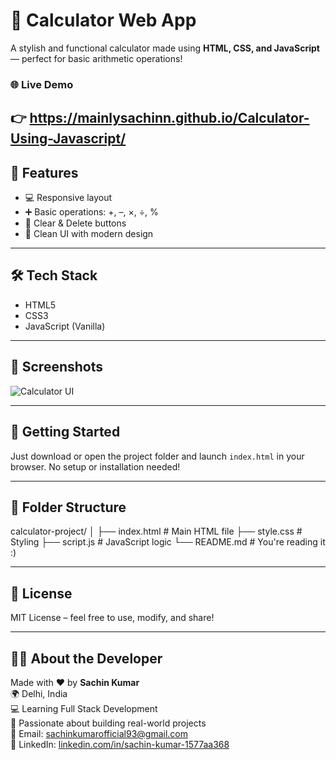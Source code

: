 # 🔢 Calculator Web App

A stylish and functional calculator made using **HTML, CSS, and JavaScript** — perfect for basic arithmetic operations!

### 🌐 Live Demo
👉 https://mainlysachinn.github.io/Calculator-Using-Javascript/
---

## 📱 Features

- 💻 Responsive layout  
- ➕ Basic operations: +, –, ×, ÷, %  
- 🧼 Clear & Delete buttons  
- 🎯 Clean UI with modern design  

---

## 🛠️ Tech Stack

- HTML5  
- CSS3  
- JavaScript (Vanilla)  

---

## 📸 Screenshots

![Calculator UI](screenshot.png)

---

## 🚀 Getting Started

Just download or open the project folder and launch `index.html` in your browser. No setup or installation needed!

---

## 📁 Folder Structure

calculator-project/
│
├── index.html # Main HTML file
├── style.css # Styling
├── script.js # JavaScript logic
└── README.md # You're reading it :)


---

## 📄 License

MIT License – feel free to use, modify, and share!

---

## 🙋‍♂️ About the Developer

Made with ❤️ by **Sachin Kumar**  
🌍 Delhi, India  
💻 Learning Full Stack Development  
🚀 Passionate about building real-world projects  
📧 Email: sachinkumarofficial93@gmail.com  
🔗 LinkedIn: [linkedin.com/in/sachin-kumar-1577aa368](https://www.linkedin.com/in/sachin-kumar-1577aa368)
